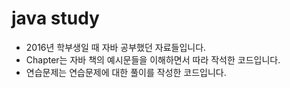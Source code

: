 # java study

* 2016년 학부생일 때 자바 공부했던 자료들입니다.
* Chapter는 자바 책의 예시문들을 이해하면서 따라 작석한 코드입니다.
* 연습문제는 연습문제에 대한 풀이를 작성한 코드입니다.
